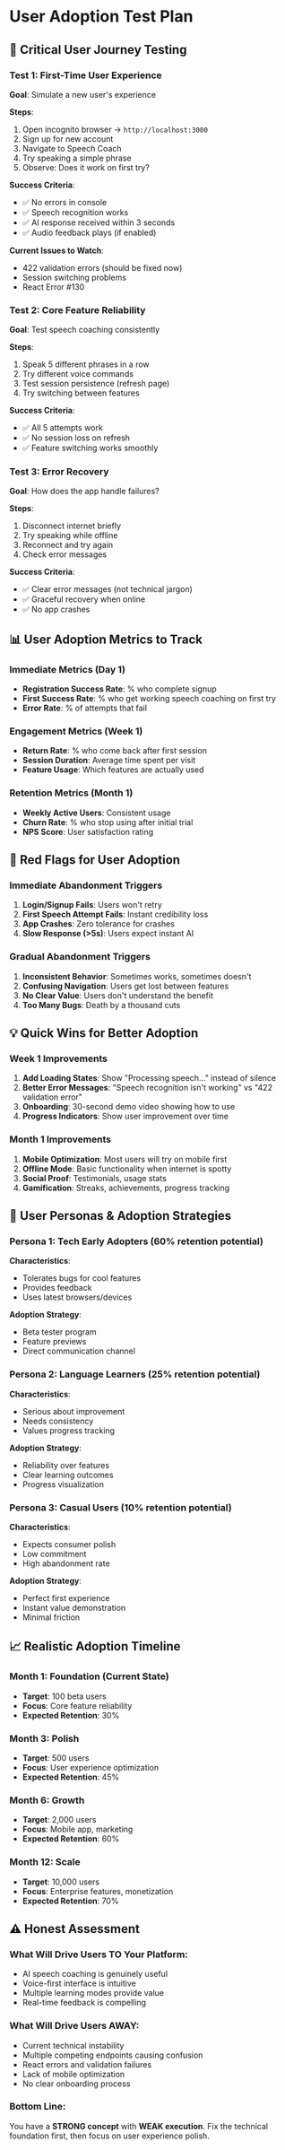 # User Adoption Test Plan

## 🎯 Critical User Journey Testing

### Test 1: First-Time User Experience
**Goal**: Simulate a new user's experience

**Steps**:
1. Open incognito browser → `http://localhost:3000`
2. Sign up for new account
3. Navigate to Speech Coach
4. Try speaking a simple phrase
5. Observe: Does it work on first try?

**Success Criteria**:
- ✅ No errors in console
- ✅ Speech recognition works
- ✅ AI response received within 3 seconds
- ✅ Audio feedback plays (if enabled)

**Current Issues to Watch**:
- 422 validation errors (should be fixed now)
- Session switching problems
- React Error #130

### Test 2: Core Feature Reliability
**Goal**: Test speech coaching consistently

**Steps**:
1. Speak 5 different phrases in a row
2. Try different voice commands
3. Test session persistence (refresh page)
4. Try switching between features

**Success Criteria**:
- ✅ All 5 attempts work
- ✅ No session loss on refresh
- ✅ Feature switching works smoothly

### Test 3: Error Recovery
**Goal**: How does the app handle failures?

**Steps**:
1. Disconnect internet briefly
2. Try speaking while offline
3. Reconnect and try again
4. Check error messages

**Success Criteria**:
- ✅ Clear error messages (not technical jargon)
- ✅ Graceful recovery when online
- ✅ No app crashes

## 📊 User Adoption Metrics to Track

### Immediate Metrics (Day 1)
- **Registration Success Rate**: % who complete signup
- **First Success Rate**: % who get working speech coaching on first try
- **Error Rate**: % of attempts that fail

### Engagement Metrics (Week 1)
- **Return Rate**: % who come back after first session
- **Session Duration**: Average time spent per visit
- **Feature Usage**: Which features are actually used

### Retention Metrics (Month 1)
- **Weekly Active Users**: Consistent usage
- **Churn Rate**: % who stop using after initial trial
- **NPS Score**: User satisfaction rating

## 🚨 Red Flags for User Adoption

### Immediate Abandonment Triggers
1. **Login/Signup Fails**: Users won't retry
2. **First Speech Attempt Fails**: Instant credibility loss
3. **App Crashes**: Zero tolerance for crashes
4. **Slow Response (>5s)**: Users expect instant AI

### Gradual Abandonment Triggers
1. **Inconsistent Behavior**: Sometimes works, sometimes doesn't
2. **Confusing Navigation**: Users get lost between features
3. **No Clear Value**: Users don't understand the benefit
4. **Too Many Bugs**: Death by a thousand cuts

## 💡 Quick Wins for Better Adoption

### Week 1 Improvements
1. **Add Loading States**: Show "Processing speech..." instead of silence
2. **Better Error Messages**: "Speech recognition isn't working" vs "422 validation error"
3. **Onboarding**: 30-second demo video showing how to use
4. **Progress Indicators**: Show user improvement over time

### Month 1 Improvements
1. **Mobile Optimization**: Most users will try on mobile first
2. **Offline Mode**: Basic functionality when internet is spotty
3. **Social Proof**: Testimonials, usage stats
4. **Gamification**: Streaks, achievements, progress tracking

## 🎯 User Personas & Adoption Strategies

### Persona 1: Tech Early Adopters (60% retention potential)
**Characteristics**: 
- Tolerates bugs for cool features
- Provides feedback
- Uses latest browsers/devices

**Adoption Strategy**:
- Beta tester program
- Feature previews
- Direct communication channel

### Persona 2: Language Learners (25% retention potential)
**Characteristics**:
- Serious about improvement
- Needs consistency
- Values progress tracking

**Adoption Strategy**:
- Reliability over features
- Clear learning outcomes
- Progress visualization

### Persona 3: Casual Users (10% retention potential)
**Characteristics**:
- Expects consumer polish
- Low commitment
- High abandonment rate

**Adoption Strategy**:
- Perfect first experience
- Instant value demonstration
- Minimal friction

## 📈 Realistic Adoption Timeline

### Month 1: Foundation (Current State)
- **Target**: 100 beta users
- **Focus**: Core feature reliability
- **Expected Retention**: 30%

### Month 3: Polish
- **Target**: 500 users
- **Focus**: User experience optimization
- **Expected Retention**: 45%

### Month 6: Growth
- **Target**: 2,000 users
- **Focus**: Mobile app, marketing
- **Expected Retention**: 60%

### Month 12: Scale
- **Target**: 10,000 users
- **Focus**: Enterprise features, monetization
- **Expected Retention**: 70%

## ⚠️ Honest Assessment

### What Will Drive Users TO Your Platform:
- AI speech coaching is genuinely useful
- Voice-first interface is intuitive
- Multiple learning modes provide value
- Real-time feedback is compelling

### What Will Drive Users AWAY:
- Current technical instability
- Multiple competing endpoints causing confusion
- React errors and validation failures
- Lack of mobile optimization
- No clear onboarding process

### Bottom Line:
You have a **STRONG concept** with **WEAK execution**. Fix the technical foundation first, then focus on user experience polish.

